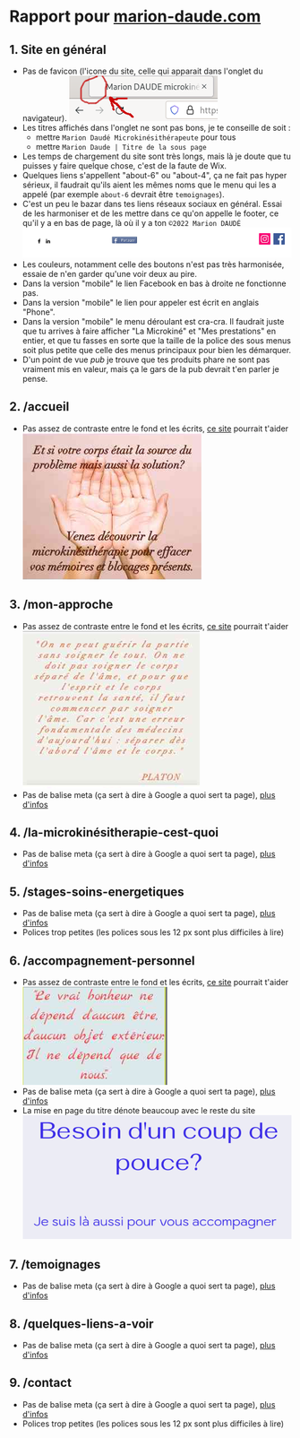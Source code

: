 # Rapport pour [marion-daude.com](https://www.marion-daude.com/)

## 1. Site en général

- Pas de favicon (l'icone du site, celle qui apparait dans l'onglet du navigateur).
![](img/Capture%20d’écran%20de%202022-03-30%2023-09-51.png)
- Les titres affichés dans l'onglet ne sont pas bons, je te conseille de soit :
  - mettre `Marion Daudé Microkinésithérapeute` pour tous
  - mettre `Marion Daude | Titre de la sous page`
- Les temps de chargement du site sont très longs, mais là je doute que tu puisses y faire quelque chose, c'est de la faute de Wix.
- Quelques liens s'appellent "about-6" ou "about-4", ça ne fait pas hyper sérieux, il faudrait qu'ils aient les mêmes noms que le menu qui les a appelé (par exemple `about-6` devrait être `temoignages`).
- C'est un peu le bazar dans tes liens réseaux sociaux en général. Essai de les harmoniser et de les mettre dans ce qu'on appelle le footer, ce qu'il y a en bas de page, là où il y a ton `©2022 Marion DAUDÉ`  
![](img/Capture%20d’écran%20de%202022-03-30%2022-36-30.png)
- Les couleurs, notamment celle des boutons n'est pas très harmonisée, essaie de n'en garder qu'une voir deux au pire.
- Dans la version "mobile" le lien Facebook en bas à droite ne fonctionne pas.
- Dans la version "mobile" le lien pour appeler est écrit en anglais "Phone".
- Dans la version "mobile" le menu déroulant est cra-cra. Il faudrait juste que tu arrives à faire afficher "La Microkiné" et "Mes prestations" en entier, et que tu fasses en sorte que la taille de la police des sous menus soit plus petite que celle des menus principaux pour bien les démarquer.
- D'un point de vue *pub* je trouve que tes produits phare ne sont pas vraiment mis en valeur, mais ça le gars de la pub devrait t'en parler je pense.

## 2. /accueil

- Pas assez de contraste entre le fond et les écrits, [ce site](https://app.contrast-finder.org/?lang=fr) pourrait t'aider  
![](img/Capture%20d’écran%20de%202022-03-30%2021-55-31.png) 

## 3. /mon-approche

- Pas assez de contraste entre le fond et les écrits, [ce site](https://app.contrast-finder.org/?lang=fr) pourrait t'aider  
![](img/Capture%20d’écran%20de%202022-03-30%2022-14-07.png)
- Pas de balise meta (ça sert à dire à Google a quoi sert ta page), [plus d'infos](https://support.wix.com/fr/article/ajouter-des-titres-et-des-descriptions-seo-balises-m%C3%A9ta)

## 4. /la-microkinésitherapie-cest-quoi

- Pas de balise meta (ça sert à dire à Google a quoi sert ta page), [plus d'infos](https://support.wix.com/fr/article/ajouter-des-titres-et-des-descriptions-seo-balises-m%C3%A9ta)

## 5. /stages-soins-energetiques

- Pas de balise meta (ça sert à dire à Google a quoi sert ta page), [plus d'infos](https://support.wix.com/fr/article/ajouter-des-titres-et-des-descriptions-seo-balises-m%C3%A9ta)
- Polices trop petites (les polices sous les 12 px sont plus difficiles à lire)

## 6. /accompagnement-personnel

- Pas assez de contraste entre le fond et les écrits, [ce site](https://app.contrast-finder.org/?lang=fr) pourrait t'aider  
![](img/Capture%20d’écran%20de%202022-03-30%2022-25-29.png)
- Pas de balise meta (ça sert à dire à Google a quoi sert ta page), [plus d'infos](https://support.wix.com/fr/article/ajouter-des-titres-et-des-descriptions-seo-balises-m%C3%A9ta)
- La mise en page du titre dénote beaucoup avec le reste du site
![](img/Capture%20d’écran%20de%202022-03-30%2022-45-56.png)

## 7. /temoignages

- Pas de balise meta (ça sert à dire à Google a quoi sert ta page), [plus d'infos](https://support.wix.com/fr/article/ajouter-des-titres-et-des-descriptions-seo-balises-m%C3%A9ta)

## 8. /quelques-liens-a-voir

- Pas de balise meta (ça sert à dire à Google a quoi sert ta page), [plus d'infos](https://support.wix.com/fr/article/ajouter-des-titres-et-des-descriptions-seo-balises-m%C3%A9ta)

## 9. /contact

- Pas de balise meta (ça sert à dire à Google a quoi sert ta page), [plus d'infos](https://support.wix.com/fr/article/ajouter-des-titres-et-des-descriptions-seo-balises-m%C3%A9ta)
- Polices trop petites (les polices sous les 12 px sont plus difficiles à lire)
